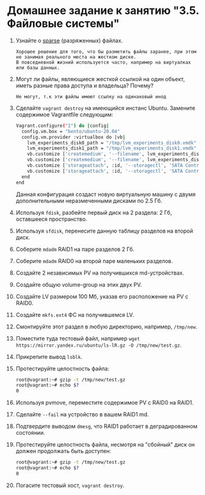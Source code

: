 # Домашнее задание к занятию "3.5. Файловые системы"

1. Узнайте о [sparse](https://ru.wikipedia.org/wiki/%D0%A0%D0%B0%D0%B7%D1%80%D0%B5%D0%B6%D1%91%D0%BD%D0%BD%D1%8B%D0%B9_%D1%84%D0%B0%D0%B9%D0%BB) (разряженных) файлах.

   ```commandline
   Хорошее решение для того, что бы разметить файлы заранее, при этом не занимая реального места на жестком диске.
   В повседневной жизний используется часто, например на виртуалках или базы данных.
   ```

2. Могут ли файлы, являющиеся жесткой ссылкой на один объект, иметь разные права доступа и владельца? Почему?

   ```commandline
   Не могут, т.к эти файлы имеют ссылку на одинаковый инод   
   ```

4. Сделайте `vagrant destroy` на имеющийся инстанс Ubuntu. Замените содержимое Vagrantfile следующим:

    ```bash
    Vagrant.configure("2") do |config|
      config.vm.box = "bento/ubuntu-20.04"
      config.vm.provider :virtualbox do |vb|
        lvm_experiments_disk0_path = "/tmp/lvm_experiments_disk0.vmdk"
        lvm_experiments_disk1_path = "/tmp/lvm_experiments_disk1.vmdk"
        vb.customize ['createmedium', '--filename', lvm_experiments_disk0_path, '--size', 2560]
        vb.customize ['createmedium', '--filename', lvm_experiments_disk1_path, '--size', 2560]
        vb.customize ['storageattach', :id, '--storagectl', 'SATA Controller', '--port', 1, '--device', 0, '--type', 'hdd', '--medium', lvm_experiments_disk0_path]
        vb.customize ['storageattach', :id, '--storagectl', 'SATA Controller', '--port', 2, '--device', 0, '--type', 'hdd', '--medium', lvm_experiments_disk1_path]
      end
    end
    ```

    Данная конфигурация создаст новую виртуальную машину с двумя дополнительными неразмеченными дисками по 2.5 Гб.

5. Используя `fdisk`, разбейте первый диск на 2 раздела: 2 Гб, оставшееся пространство.

6. Используя `sfdisk`, перенесите данную таблицу разделов на второй диск.

7. Соберите `mdadm` RAID1 на паре разделов 2 Гб.

8. Соберите `mdadm` RAID0 на второй паре маленьких разделов.

9. Создайте 2 независимых PV на получившихся md-устройствах.

10. Создайте общую volume-group на этих двух PV.

11. Создайте LV размером 100 Мб, указав его расположение на PV с RAID0.

12. Создайте `mkfs.ext4` ФС на получившемся LV.

13. Смонтируйте этот раздел в любую директорию, например, `/tmp/new`.

14. Поместите туда тестовый файл, например `wget https://mirror.yandex.ru/ubuntu/ls-lR.gz -O /tmp/new/test.gz`.

15. Прикрепите вывод `lsblk`.

16. Протестируйте целостность файла:

     ```bash
     root@vagrant:~# gzip -t /tmp/new/test.gz
     root@vagrant:~# echo $?
     0
     ```

17. Используя pvmove, переместите содержимое PV с RAID0 на RAID1.

18. Сделайте `--fail` на устройство в вашем RAID1 md.

19. Подтвердите выводом `dmesg`, что RAID1 работает в деградированном состоянии.

20. Протестируйте целостность файла, несмотря на "сбойный" диск он должен продолжать быть доступен:

     ```bash
     root@vagrant:~# gzip -t /tmp/new/test.gz
     root@vagrant:~# echo $?
     0
     ```

21. Погасите тестовый хост, `vagrant destroy`.
